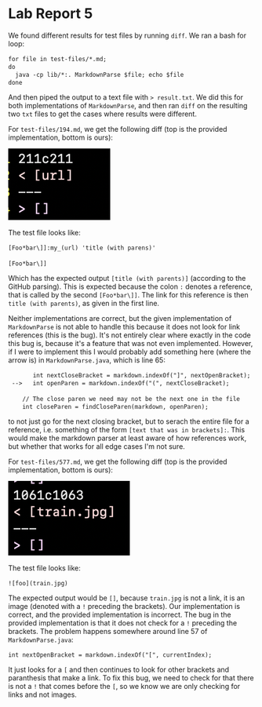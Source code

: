 # Lab Report 5

We found different results for test files by running `diff`. We ran a bash for loop:
```
for file in test-files/*.md;
do
  java -cp lib/*:. MarkdownParse $file; echo $file
done
```
And then piped the output to a text file with `> result.txt`. We did this for both implementations of `MarkdownParse`, and then ran `diff` on the resulting two `txt` files to get the cases where results were different.

For `test-files/194.md`, we get the following diff (top is the provided implementation, bottom is ours):

![](5test1.png)

The test file looks like:
```
[Foo*bar\]]:my_(url) 'title (with parens)'

[Foo*bar\]]
```

Which has the expected output `[title (with parents)]` (according to the GitHub parsing). This is expected because the colon `:` denotes a reference, that is called by the second `[Foo*bar\]]`. The link for this reference is then `title (with parents)`, as given in the first line. 

Neither implementations are correct, but the given implementation of `MarkdownParse` is not able to handle this because it does not look for link references (this is the bug). It's not entirely clear where exactly in the code this bug is, because it's a feature that was not even implemented. However, if I were to implement this I would probably add something here (where the arrow is) in `MarkdownParse.java`, which is line 65: 
```
       int nextCloseBracket = markdown.indexOf("]", nextOpenBracket);
 -->   int openParen = markdown.indexOf("(", nextCloseBracket);

    // The close paren we need may not be the next one in the file
    int closeParen = findCloseParen(markdown, openParen);
```
to not just go for the next closing bracket, but to serach the entire file for a reference, i.e. something of the form `[text that was in brackets]:`. This would make the markdown parser at least aware of how references work, but whether that works for all edge cases I'm not sure.

For `test-files/577.md`, we get the following diff (top is the provided implementation, bottom is ours):

![](5test2.png)

The test file looks like:

```
![foo](train.jpg)
```

The expected output would be `[]`, because `train.jpg` is not a link, it is an image (denoted with a `!` preceding the brackets). Our implementation is correct, and the provided implementation is incorrect. The bug in the provided implementation is that it does not check for a `!` preceding the brackets. The problem happens somewhere around line 57 of `MarkdownParse.java`:
```
int nextOpenBracket = markdown.indexOf("[", currentIndex);
```

It just looks for a `[` and then continues to look for other brackets and paranthesis that make a link. To fix this bug, we need to check for that there is not a `!` that comes before the `[`, so we know we are only checking for links and not images.